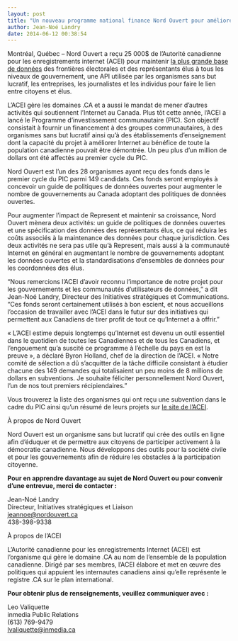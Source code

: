 ```yaml
---
layout: post
title: "Un nouveau programme national finance Nord Ouvert pour améliorer internet au Canada"
author: Jean-Noé Landry
date: 2014-06-12 00:38:54
---
```

Montréal, Québec – Nord Ouvert a reçu 25 000$ de l’Autorité canadienne pour les enregistrements internet (ACEI) pour maintenir [la plus grande base de données](https://represent.opennorth.ca/) des frontières électorales et des représentants élus à tous les niveaux de gouvernement, une API utilisée par les organismes sans but lucratif, les entreprises, les journalistes et les individus pour faire le lien entre citoyens et élus. 

L’ACEI gère les domaines .CA et a aussi le mandat de mener d’autres activités qui soutiennent l’Internet au Canada. Plus tôt cette année, l’ACEI a lancé le Programme d’investissement communautaire (PIC). Son objectif consistait à fournir un financement à des groupes communautaires, à des organismes sans but lucratif ainsi qu’à des établissements d’enseignement dont la capacité du projet à améliorer Internet au bénéfice de toute la population canadienne pouvait être démontrée. Un peu plus d’un million de dollars ont été affectés au premier cycle du PIC. 

Nord Ouvert est l’un des 28 organismes ayant reçu des fonds dans le premier cycle du PIC parmi 149 candidats. Ces fonds seront employés à concevoir un guide de politiques de données ouvertes pour augmenter le nombre de gouvernements au Canada adoptant des politiques de données ouvertes.

Pour augmenter l’impact de Represent et maintenir sa croissance, Nord Ouvert mènera deux activités: un guide de politiques de données ouvertes et une spécification des données des représentants élus, ce qui réduira les coûts associés à la maintenance des données pour chaque jurisdiction. Ces deux activités ne sera pas utile qu’à Represent, mais aussi à la communauté Internet en général en augmentant le nombre de gouvernements adoptant les données ouvertes et la standardisations d’ensembles de données pour les coordonnées des élus.

“Nous remercions l’ACEI d’avoir reconnu l’importance de notre projet pour les gouvernements et les communautés d’utilisateurs de données,” a dit Jean-Noé Landry, Directeur des Initiatives stratégiques et Communications. “Ces fonds seront certainement utilisés à bon escient, et nous accueillons l’occasion de travailler avec l’ACEI dans le futur sur des initiatives qui permettent aux Canadiens de tirer profit de tout ce qu’Internet a à offrir.”

« L’ACEI estime depuis longtemps qu’Internet est devenu un outil essentiel dans le quotidien de toutes les Canadiennes et de tous les Canadiens, et l’engouement qu’a suscité ce programme à l’échelle du pays en est la preuve », a déclaré Byron Holland, chef de la direction de l’ACEI. « Notre comité de sélection a dû s’acquitter de la tâche difficile consistant à étudier chacune des 149 demandes qui totalisaient un peu moins de 8 millions de dollars en subventions. Je souhaite féliciter personnellement Nord Ouvert, l’un de nos tout premiers récipiendaires.”

Vous trouverez la liste des organismes qui ont reçu une subvention dans le cadre du PIC ainsi qu’un résumé de leurs projets sur [le site de l’ACEI](http://cira.ca/a-propos/programme-d-investissement-communautaire/).

À propos de Nord Ouvert

Nord Ouvert est un organisme sans but lucratif qui crée des outils en ligne afin d’éduquer et de permettre aux citoyens de participer activement à la démocratie canadienne. Nous développons des outils pour la société civile et pour les gouvernements afin de réduire les obstacles à la participation citoyenne.

**Pour en apprendre davantage au sujet de Nord Ouvert ou pour convenir d’une entrevue, merci de contacter :**

Jean-Noé Landry  
Directeur, Initiatives stratégiques et Liaison  
[jeannoe@nordouvert.ca](mailto:jeannoe@nordouvert.ca)  
438-398-9338

À propos de l’ACEI

L’Autorité canadienne pour les enregistrements Internet (ACEI) est l’organisme qui gère le domaine .CA au nom de l’ensemble de la population canadienne. Dirigé par ses membres, l’ACEI élabore et met en œuvre des politiques qui appuient les internautes canadiens ainsi qu’elle représente le registre .CA sur le plan international.

**Pour obtenir plus de renseignements, veuillez communiquer avec :**

Leo Valiquette  
inmedia Public Relations  
(613) 769-9479  
[lvaliquette@inmedia.ca](mailto:lvaliquette@inmedia.ca)
